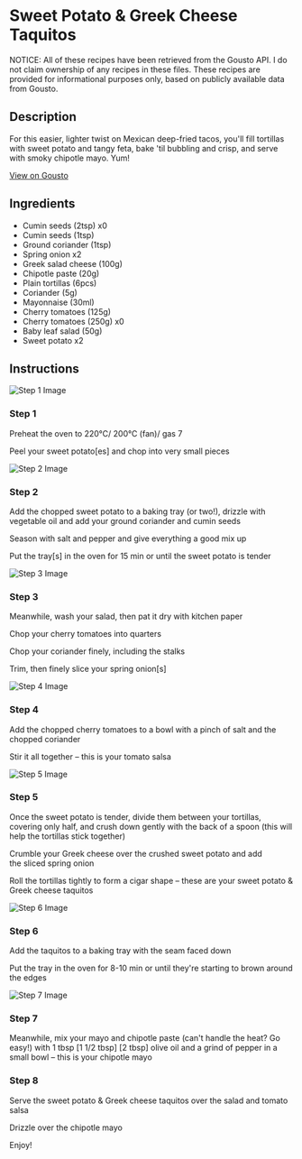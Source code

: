 # Sweet Potato & Greek Cheese Taquitos

NOTICE: All of these recipes have been retrieved from the Gousto API. I do not claim ownership of any recipes in these files. These recipes are provided for informational purposes only, based on publicly available data from Gousto.

## Description

For this easier, lighter twist on Mexican deep-fried tacos, you'll fill tortillas with sweet potato and tangy feta, bake 'til bubbling and crisp, and serve with smoky chipotle mayo. Yum!

[View on Gousto](https://www.gousto.co.uk/recipes/cookbook/feta-sweet-potato-taquitos)

## Ingredients

- Cumin seeds (2tsp) x0
- Cumin seeds (1tsp)
- Ground coriander (1tsp)
- Spring onion x2
- Greek salad cheese (100g)
- Chipotle paste (20g)
- Plain tortillas (6pcs)
- Coriander (5g)
- Mayonnaise (30ml)
- Cherry tomatoes (125g)
- Cherry tomatoes (250g) x0
- Baby leaf salad (50g)
- Sweet potato x2

## Instructions

![Step 1 Image](https://production-media.gousto.co.uk/cms/recipe-step-image/step-1-1601288680732-x200.jpg)

### Step 1

Preheat the oven to 220°C/ 200°C (fan)/ gas 7

Peel your sweet potato[es] and chop into very small pieces

![Step 2 Image](https://production-media.gousto.co.uk/cms/recipe-step-image/step-2-1601288676797-x200.jpg)

### Step 2

Add the chopped sweet potato to a baking tray (or two!), drizzle with vegetable oil and add your ground coriander and cumin seeds

Season with salt and pepper and give everything a good mix up

Put the tray[s] in the oven for 15 min or until the sweet potato is tender

![Step 3 Image](https://production-media.gousto.co.uk/cms/recipe-step-image/step-3-1601288689088-x200.jpg)

### Step 3

Meanwhile, wash your salad, then pat it dry with kitchen paper

Chop your cherry tomatoes<span class="text-danger"> </span>into quarters

Chop your coriander finely, including the stalks

Trim, then finely slice your spring onion[s]

![Step 4 Image](https://production-media.gousto.co.uk/cms/recipe-step-image/step-4-1643972031094-x200.jpg)

### Step 4

Add the chopped cherry tomatoes to a bowl with a pinch of salt and the chopped coriander

Stir it all together – this is your tomato salsa

![Step 5 Image](https://production-media.gousto.co.uk/cms/recipe-step-image/step-5-1601288710922-x200.jpg)

### Step 5

Once the sweet potato is tender, divide them between your tortillas, covering only half, and crush down gently with the back of a spoon (this will help the tortillas stick together)

Crumble your Greek cheese over the crushed sweet potato and add the sliced spring onion

Roll the tortillas tightly to form a cigar shape – these are your sweet potato & Greek cheese taquitos

![Step 6 Image](https://production-media.gousto.co.uk/cms/recipe-step-image/step-6-1601288735943-x200.jpg)

### Step 6

Add the taquitos to a baking tray with the seam faced down

Put the tray in the oven for 8-10 min or until they're starting to brown around the edges

![Step 7 Image](https://production-media.gousto.co.uk/cms/recipe-step-image/step-7-1601289107360-x200.jpg)

### Step 7

Meanwhile, mix your mayo and chipotle paste (can't handle the heat? Go easy!) with 1 tbsp <span class="text-purple">[1 1/2 tbsp]</span> <span class="text-danger">[2 tbsp]</span> olive oil and a grind of pepper in a small bowl – this is your chipotle mayo

### Step 8

Serve the sweet potato & Greek cheese taquitos over the salad and tomato salsa

Drizzle over the chipotle mayo

Enjoy!

